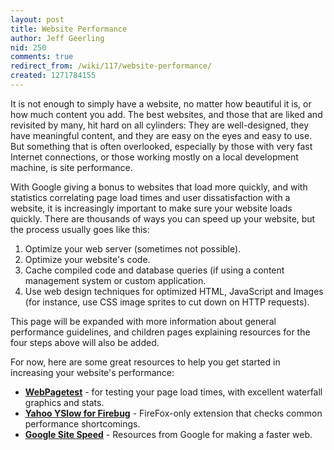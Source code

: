 ```yaml
---
layout: post
title: Website Performance
author: Jeff Geerling
nid: 250
comments: true
redirect_from: /wiki/117/website-performance/
created: 1271784155
---
```

<p>
	It is not enough to simply have a website, no matter how beautiful it is, or how much content you add. The best websites, and those that are liked and revisited by many, hit hard on all cylinders: They are well-designed, they have meaningful content, and they are easy on the eyes and easy to use. But something that is often overlooked, especially by those with very fast Internet connections, or those working mostly on a local development machine, is site performance.</p>
<p>
	With Google giving a bonus to websites that load more quickly, and with statistics correlating page load times and user dissatisfaction with a website, it is increasingly important to make sure your website loads quickly. There are thousands of ways you can speed up your website, but the process usually goes like this:</p>
<ol>
	<li>
		Optimize your web server (sometimes not possible).</li>
	<li>
		Optimize your website&#39;s code.</li>
	<li>
		Cache compiled code and database queries (if using a content management system or custom application.</li>
	<li>
		Use web design techniques for optimized HTML, JavaScript and Images (for instance, use CSS image sprites to cut down on HTTP requests).</li>
</ol>
<p>
	This page will be expanded with more information about general performance guidelines, and children pages explaining resources for the four steps above will also be added.</p>
<p>
	For now, here are some great resources to help you get started in increasing your website&#39;s performance:</p>
<ul>
	<li>
		<strong><a href="http://www.webpagetest.org/">WebPagetest</a></strong> - for testing your page load times, with excellent waterfall graphics and stats.</li>
	<li>
		<strong><a href="http://developer.yahoo.com/yslow/">Yahoo YSlow for Firebug</a></strong> - FireFox-only extension that checks common performance shortcomings.</li>
	<li>
		<strong><a href="http://code.google.com/speed/">Google Site Speed</a></strong> - Resources from Google for making a faster web.</li>
</ul>

